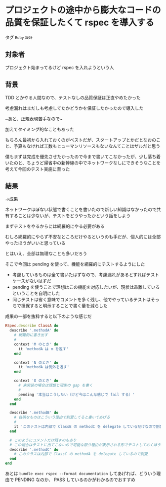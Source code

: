 # プロジェクトの途中から膨大なコードの品質を保証したくて rspec を導入する

タグ `Ruby` `設計`

## 対象者

プロジェクト始まってるけど rspec を入れようという人

## 背景

TDD とかやる人間なので、テストなしの品質保証は正直やめたかった

考慮漏れはまだしも考慮してたかどうかを保証したかったので導入した

~あと、正規表現苦手なので~

 

加えてタイミング的なこともあった

もちろん最初から入れておくのがベストだが、スタートアップとかだとなおのこと、予算もなければ工数もヒューマンリソースもないなんてことはザルだと思う

僕もまずは完成を優先させたかったので今まで書いてこなかったが、少し落ち着いたのと、ちょうど帰省中の新幹線の中でネットワークなしにできそうなことを考えて今回のテスト実施に至った

## 結果

[→成果](https://github.com/shimomuh/shimomuh.github.io/commit/8a2d40362a68a0b68d606bc5810df892529b4c21)

ネットワークほぼない状態で書くことを書いたので新しい知識はなかったので共有することは少ないが、テストをどうやったかという話をしよう

 

まずテストをやるからには網羅的にやる必要がある

むしろ網羅的にやらず不安なところだけやるというのも手だが、個人的には全部やったほうがいいと思っている

とはいえ、全部は無理なことも多いだろう

そこで今回は pending を使って、機能を網羅的にテストするようにした

* 考慮しているものは全て書いたはずなので、考慮漏れがあるとすればテストケースがないはずだ
* pending を使うことで理想はこの機能を対応したいが、現状は乖離しているということを自明にした
* 同じテストは省く意味でコメントを多く残し、他でやっているテストはそっちで担保すると明示することで書く量を減らした

成果の一部を抜粋すると以下のような感じだ

```ruby
RSpec.describe ClassA do
  describe '.methodA' do
    # 網羅的に書き出す
    #
    context 'M のとき' do
      it 'methodA は m を返す'
    end

    context 'N のとき' do
      it 'methodA は例外を返す'
    end

    context 'O のとき' do
      # 未実装の場合は理想と現実の gap を書く
      #
      pending '本当はこうしたい（けど今はこんな感じで fail する）'
    end
  end

  describe '.methodB' do
    # 自明なものはこういう理由で割愛してると書いてあげる
    #
    it 'このテストは内部で ClassB の methodC を delegate しているだけなので割愛'
  end

  # このようにコメントだけ残すのもあり
  # この場合はテストに出てこないので可能な限り理由が表示される形でテストしておくほうがよい
  describe '.methodC' do
    # このクラスは内部で ClassC の methodA を delegate しているので割愛
  end
end
```

あとは `bundle exec rspec --format documentation` してあげれば、どういう理由で PENDING なのか、 PASS しているのかがわかるのでおすすめ
